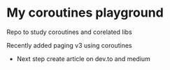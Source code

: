 # My coroutines playground
Repo to study coroutines and corelated libs


Recently added paging v3 using coroutines

- Next step create article on dev.to and medium
